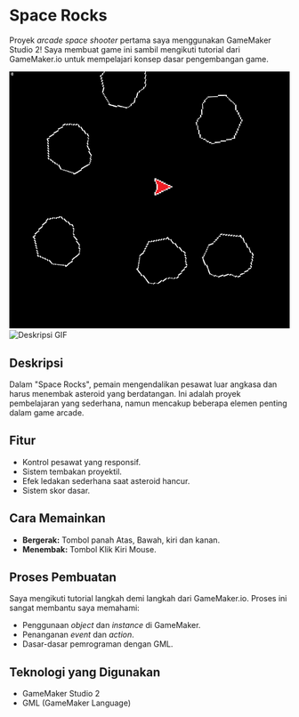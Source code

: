 # Space Rocks

Proyek *arcade space shooter* pertama saya menggunakan GameMaker Studio 2! Saya membuat game ini sambil mengikuti tutorial dari GameMaker.io untuk mempelajari konsep dasar pengembangan game.

![Screenshot Game (Jika ada)](screenshot.png)
![Deskripsi GIF](space-rocks.gif)
## Deskripsi

Dalam "Space Rocks", pemain mengendalikan pesawat luar angkasa dan harus menembak asteroid yang berdatangan. Ini adalah proyek pembelajaran yang sederhana, namun mencakup beberapa elemen penting dalam game arcade.

## Fitur

*   Kontrol pesawat yang responsif.
*   Sistem tembakan proyektil.
*   Efek ledakan sederhana saat asteroid hancur.
*   Sistem skor dasar.

## Cara Memainkan

*   **Bergerak:** Tombol panah Atas, Bawah, kiri dan kanan.
*   **Menembak:** Tombol Klik Kiri Mouse.

## Proses Pembuatan

Saya mengikuti tutorial langkah demi langkah dari GameMaker.io. Proses ini sangat membantu saya memahami:

*   Penggunaan *object* dan *instance* di GameMaker.
*   Penanganan *event* dan *action*.
*   Dasar-dasar pemrograman dengan GML.

## Teknologi yang Digunakan

*   GameMaker Studio 2
*   GML (GameMaker Language)
